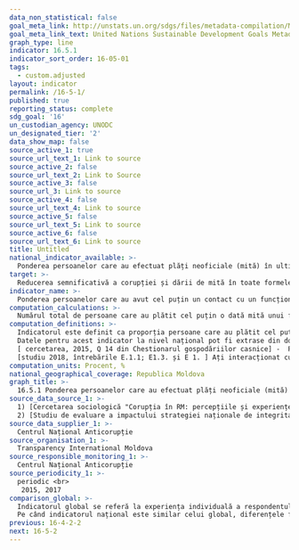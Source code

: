 ```yaml
---
data_non_statistical: false
goal_meta_link: http://unstats.un.org/sdgs/files/metadata-compilation/Metadata-Goal-16.pdf
goal_meta_link_text: United Nations Sustainable Development Goals Metadata (pdf 1361kB)
graph_type: line
indicator: 16.5.1
indicator_sort_order: 16-05-01
tags:
  - custom.adjusted
layout: indicator
permalink: /16-5-1/
published: true
reporting_status: complete
sdg_goal: '16'
un_custodian_agency: UNODC
un_designated_tier: '2'
data_show_map: false
source_active_1: true
source_url_text_1: Link to source
source_active_2: false
source_url_text_2: Link to Source
source_active_3: false
source_url_3: Link to source
source_active_4: false
source_url_text_4: Link to source
source_active_5: false
source_url_text_5: Link to source
source_active_6: false
source_url_text_6: Link to source
title: Untitled
national_indicator_available: >-
  Ponderea persoanelor care au efectuat plăți neoficiale (mită) în ultimele 12 luni
target: >-
  Reducerea semnificativă a corupției și dării de mită în toate formele sale
indicator_name: >-
  Ponderea persoanelor care au avut cel puțin un contact cu un funcționar public și care au plătit mită unui funcționar public sau au fost rugate să plătească mită de către acești funcționari publici în ultimele 12 luni
computation_calculations: >-
  Numărul total de persoane care au plătit cel puțin o dată mită unui funcționar public în ultimele 12 luni sau de la care a fost solicitată mită în perioada de referință, raportat la numărul total de persoane care au avut cel puțin un contact cu un funcționar public în perioada respectivă * 100
computation_definitions: >-
  Indicatorul este definit ca proporția persoane care au plătit cel puțin o dată mită (au dat bani oficiali publici, cadou sau contra-favor) unui funcționar public sau de la care a fost cerută mită de către acești funcționari publici, în ultimele 12 luni, ca procent de persoane care au avut cel puțin un contact cu un funcționar public în aceeași perioadă.<br> 
  Datele pentru acest indicator la nivel național pot fi extrase din două surse: <br> 
  [ cercetarea, 2015, Q 14 din Chestionarul gospodăriilor casnice] -  Pe parcursul ultimului an Dvs. (sau altcineva din familia Dvs.) ați plătit neoficial sau ați oferit cadouri angajaților din următoarele instituții/servicii/domenii? <br> 
  [studiu 2018, întrebările E.1.1; E1.3. și E 1. ] Ați interacționat cu următoarele instituții în ultimele 12 luni? Ați plătit bani neoficial în ultimele 12 luni? Ați oferit cadouri în ultimele 12 luni?
computation_units: Procent, %
national_geographical_coverage: Republica Moldova
graph_title: >-
  16.5.1 Ponderea persoanelor care au efectuat plăți neoficiale (mită) în ultimele 12 luni
source_data_source_1: >-
  1) [Cercetarea sociologică "Corupția în RM: percepțiile și experiențele proprii ale oamenilor de afaceri și gospodăriilor casnice, 2015](http://www.transparency.md/wp-content/uploads/2017/06/TI_Moldova_Cercetare_Sociologica_2015.pdf) <br> 
  2) [Studiu de evaluare a impactului strategiei naționale de integritate și anticorupție – Moldova 2017](http://www.md.undp.org/content/moldova/ro/home/library/effective_governance/studiu-de-evaluare-a-impactului-strategiei-naionale-de-integrita.html)
source_data_supplier_1: >-
  Centrul Național Anticorupție
source_organisation_1: >-
  Transparency International Moldova
source_responsible_monitoring_1: >-
  Centrul Național Anticorupție
source_periodicity_1: >-
  periodic <br> 
   2015, 2017
comparison_global: >-
  Indicatorul global se referă la experiența individuală a respondentului, care este selectat aleatoriu dintre membrii gospodăriilor, în timp ce experiența altor membri de dare de mită nu este inclusă. <br> 
  Pe când indicatorul național este similar celui global, diferențele fiind următoarele: 1) datele studiului din anul 2015 i-au în  considerație experiența individuală de mită a respondentului și a membrilor gospodăriilor din care aceștia fac parte; 2) datele studiului din anul 2018 i-au în considerație experiența individuală de mită a respondenților selectați aleatoriu, agenților economici activi și agenților publici din cadrul administrației publice a mun. Chișinău.
previous: 16-4-2-2
next: 16-5-2
---
```

